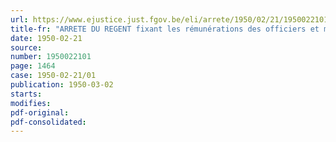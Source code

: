 ```yaml
---
url: https://www.ejustice.just.fgov.be/eli/arrete/1950/02/21/1950022101/justel
title-fr: "ARRETE DU REGENT fixant les rémunérations des officiers et militaires appointés de rang subalterne de la force navale <abrogé par AR 08-11-1950, art. 23>"
date: 1950-02-21
source:
number: 1950022101
page: 1464
case: 1950-02-21/01
publication: 1950-03-02
starts:
modifies:
pdf-original:
pdf-consolidated:
---
```


